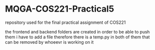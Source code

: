 # MQGA-COS221-Practical5
repository used for the final practical assignment of COS221


the frontend and backend folders are created in order to be able to push them i have to add a file therefore there is a temp.py in both of them that can be removed by whoeevr is working on it 